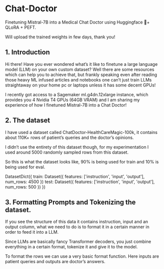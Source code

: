 # Chat-Doctor
Finetuning Mistral-7B into a Medical Chat Doctor using Huggingface 🤗+ QLoRA + PEFT.

Will upload the trained weights in few days, thank you!


## 1. Introduction

Hi there!
Have you ever wondered what’s it like to finetune a large language model (LLM) on your own custom dataset? Well there are some resources which can help you to achieve that, but frankly speaking even after reading those heavy ML infused articles and notebooks one can’t just train LLMs straightaway on your home pc or laptops unless it has some decent GPUs!

I recently got access to a Sagemaker ml.g4dn.12xlarge instance, which provides you 4 Nvidia T4 GPUs (64GB VRAM) and I am sharing my experience of how I finetuned Mistral-7B into a Chat Doctor!

## 2. The dataset
I have used a dataset called ChatDoctor-HealthCareMagic-100k, it contains about 110K+ rows of patient’s queries and the doctor’s opinions.

I didn’t use the entirety of this dataset though, for my experimentation I used around 5000 randomly sampled rows from this dataset.

So this is what the dataset looks like, 90% is being used for train and 10% is being used for eval.

DatasetDict({
    train: Dataset({
        features: ['instruction', 'input', 'output'],
        num_rows: 4500
    })
    test: Dataset({
        features: ['instruction', 'input', 'output'],
        num_rows: 500
    })
})

## 3. Formatting Prompts and Tokenizing the dataset.
If you see the structure of this data it contains instruction, input and an output column, what we need to do is to format it in a certain manner in order to feed it into a LLM.

Since LLMs are basically fancy Transformer decoders, you just combine everything in a certain format, tokenize it and give it to the model.

To format the rows we can use a very basic format function. Here inputs are patient queries and outputs are doctor’s answers.
